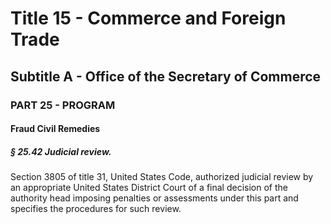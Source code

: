 
# Title 15 - Commerce and Foreign Trade
## Subtitle A - Office of the Secretary of Commerce
### PART 25 - PROGRAM
#### Fraud Civil Remedies
##### § 25.42 Judicial review.

Section 3805 of title 31, United States Code, authorized judicial review by an appropriate United States District Court of a final decision of the authority head imposing penalties or assessments under this part and specifies the procedures for such review.
